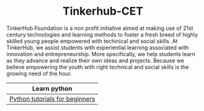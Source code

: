 <h1 align="center">Tinkerhub-CET</h1>

TinkerHub Foundation is a non profit initiative aimed at making use of 21st century technologies and learning methods to foster a fresh breed of highly skilled young people empowered with techinical and social skills. At TinkerHub, we assist students with experiential learning associated with innovation and entrepreneurship. More specifically, we help students learn as they advance and realize their own ideas and projects. Because we believe empowering the youth with right technical and social skills is the growing need of the hour.


|Learn python |
|---          |
|[Python tutorials for beginners](Python_tutorials_for_beginners)|


